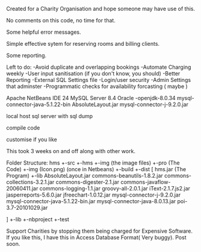 Created for a Charity Organisation and hope someone may have use of this.

No comments on this code, no time for that.

Some helpful error messages.

Simple effective sytem for reserving rooms and billing clients.

Some reporting.

Left to do:
-Avoid duplicate and overlapping bookings
-Automate Charging weekly
-User input sanitisation (if you don't know, you should)
-Better Reporting
-External SQL Settings file
-Login/user security 
-Admin Settings that adminster
-Programmatic checks for availability forcasting ( maybe )

Apache NetBeans IDE 24
MySQL Server 8.4
Oracle -openjdk-8.0.34
mysql-connector-java-5.1.22-bin
AbsoluteLayout.jar
mysql-connector-j-9.2.0.jar

local host sql server with sql dump

compile code

customise if you like

This took 3 weeks on and off along with other work.


Folder Structure:
hms
+-src
    +-hms
        +-img
          (the image files)
        +-pro
          (The Code)
           +-img
             (Icon.png)
  (once in Netbeans)
+-build
+-dist
[
hms.jar  (The Program)
  +-lib
    AbsoluteLayout.jar
    commons-beanutils-1.8.2.jar
    commons-collections-3.2.1.jar
    commons-digester-2.1.jar
    commons-javaflow-20060411.jar
    commons-logging-1.1.jar
    groovy-all-2.0.1.jar
    iText-2.1.7.js2.jar
    jasperreports-5.6.0.jar
    jfreechart-1.0.12.jar
    mysql-connector-j-9.2.0.jar
    mysql-connector-java-5.1.22-bin.jar
    mysql-connector-java-8.0.13.jar
    poi-3.7-20101029.jar
  
]
+-lib
+-nbproject
+-test


Support Charities by stopping them being charged for Expensive Software.
If you like this, I have this in Access Database Format( Very buggy). Post soon.

